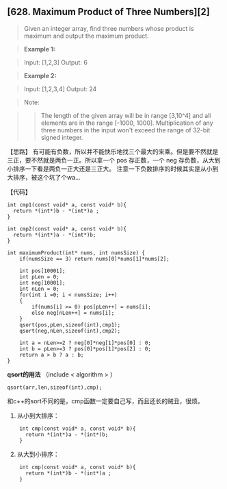 ## [628. Maximum Product of Three Numbers][2]

> Given an integer array, find three numbers whose product is maximum and output the maximum product.

>**Example 1:**

>Input: [1,2,3]
>Output: 6

>**Example 2:**

>Input: [1,2,3,4]
>Output: 24

>Note:

>    >The length of the given array will be in range [3,10^4] and all elements are in the range [-1000, 1000].
>    >Multiplication of any three numbers in the input won't exceed the range of 32-bit signed integer.

【思路】
有可能有负数，所以并不能快乐地找三个最大的来乘。但是要不然就是三正，要不然就是两负一正。所以拿一个 pos 存正数，一个 neg 存负数，从大到小排序一下看是两负一正大还是三正大。
注意一下负数排序的时候其实是从小到大排序，被这个坑了个wa...

【代码】
```
int cmp1(const void* a, const void* b){
  return *(int*)b - *(int*)a ;
} 

int cmp2(const void* a, const void* b){
  return *(int*)a - *(int*)b;
} 

int maximumProduct(int* nums, int numsSize) {
    if(numsSize == 3) return nums[0]*nums[1]*nums[2];
    
	int pos[10001];
    int pLen = 0;
    int neg[10001];
    int nLen = 0;
    for(int i =0; i < numsSize; i++)
    {
    	if(nums[i] >= 0) pos[pLen++] = nums[i];
    	else neg[nLen++] = nums[i];
    }
    qsort(pos,pLen,sizeof(int),cmp1);
	qsort(neg,nLen,sizeof(int),cmp2);	

    int a = nLen>=2 ? neg[0]*neg[1]*pos[0] : 0;
    int b = pLen>=3 ? pos[0]*pos[1]*pos[2] : 0;
    return a > b ? a : b;
}
```

**qsort的用法**
（include < algorithm > ）

    qsort(arr,len,sizeof(int),cmp);

和c++的sort不同的是，cmp函数一定要自己写，而且还长的贼丑，很烦。

1. 从小到大排序：
```
    int cmp(const void* a, const void* b){
      return *(int*)a - *(int*)b;
    } 
```
2. 从大到小排序：
```
    int cmp(const void* a, const void* b){
      return *(int*)b - *(int*)a ;
    } 
```